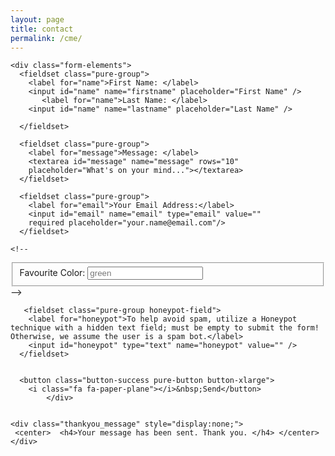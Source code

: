 ```yaml
---
layout: page
title: contact
permalink: /cme/
---
```


 <html>
  <body>
<!-- START HERE -->
   <link rel="stylesheet" href="https://unpkg.com/purecss@1.0.0/build/pure-min.css">
   <link rel="stylesheet" href="https://maxcdn.bootstrapcdn.com/font-awesome/4.4.0/css/font-awesome.min.css">
   <!-- Style The Contact Form How Ever You Prefer -->
   <link rel="stylesheet" href="../cme/style.css">

  <form class="gform pure-form pure-form-stacked" method="POST" data-email="example@email.net"
  action="https://script.google.com/macros/s/AKfycbzvV3Sc92zus-uVtJk0a33FNfSoK6u6NjcxlLOlqf-e77IDJWc/exec">
    <!-- change the form action to your script url -->

    <div class="form-elements">
      <fieldset class="pure-group">
        <label for="name">First Name: </label>
        <input id="name" name="firstname" placeholder="First Name" />
           <label for="name">Last Name: </label>
        <input id="name" name="lastname" placeholder="Last Name" />
        
      </fieldset>

      <fieldset class="pure-group">
        <label for="message">Message: </label>
        <textarea id="message" name="message" rows="10"
        placeholder="What's on your mind..."></textarea>
      </fieldset>

      <fieldset class="pure-group">
        <label for="email">Your Email Address:</label>
        <input id="email" name="email" type="email" value=""
        required placeholder="your.name@email.com"/>
      </fieldset>

    <!--
<fieldset class="pure-group">
        <label for="color">Favourite Color: </label>
        <input id="color" name="color" placeholder="green" />
      </fieldset>
-->
        

       <fieldset class="pure-group honeypot-field">
        <label for="honeypot">To help avoid spam, utilize a Honeypot technique with a hidden text field; must be empty to submit the form! Otherwise, we assume the user is a spam bot.</label>
        <input id="honeypot" type="text" name="honeypot" value="" />
      </fieldset>
   
    
      <button class="button-success pure-button button-xlarge">
        <i class="fa fa-paper-plane"></i>&nbsp;Send</button>
            </div>


    <div class="thankyou_message" style="display:none;">
     <center>  <h4>Your message has been sent. Thank you. </h4> </center>
    </div>

  </form>
  <script data-cfasync="false" src="form-submission-handler.js"></script>

  </body>
  </html>
